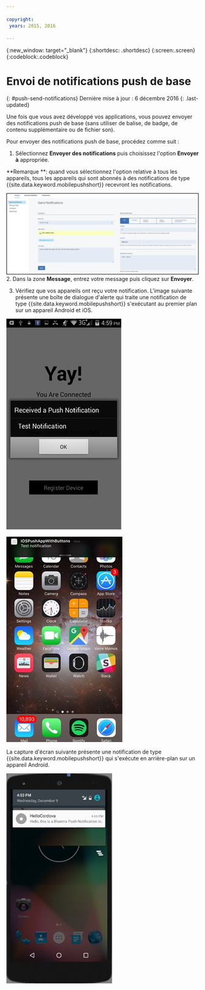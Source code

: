 ```yaml
---

copyright:
 years: 2015, 2016

---
```


{:new_window: target="_blank"}
{:shortdesc: .shortdesc}
{:screen:.screen}
{:codeblock:.codeblock}

# Envoi de notifications push de base
{: #push-send-notifications}
Dernière mise à jour : 6 décembre 2016
{: .last-updated}

Une fois que vous avez développé vos applications, vous pouvez envoyer des notifications push de base (sans utiliser de balise, de badge, de
contenu supplémentaire ou de fichier son).

Pour envoyer des notifications push de base, procédez comme suit :

1. Sélectionnez **Envoyer des notifications** puis choisissez l'option **Envoyer à** appropriée. 

**Remarque **: quand vous sélectionnez l'option relative à tous les appareils, tous les appareils qui sont abonnés à des notifications de type {{site.data.keyword.mobilepushshort}} recevront les notifications.

![Ecran Notifications](images/tag_notification.jpg)
2. Dans la zone **Message**, entrez votre message puis cliquez sur **Envoyer**.

3. Vérifiez que vos appareils ont reçu votre notification. L'image suivante présente une boîte de dialogue d'alerte qui traite une notification de type {{site.data.keyword.mobilepushshort}} s'exécutant au premier plan sur un appareil Android et iOS.

![Notification push qui s'exécute au premier plan sur un appareil Android](images/Android_Screenshot.jpg)

![Notification push qui s'exécute au premier plan sur un appareil iOS](images/iOS_Screenshot.jpg)

La capture d'écran suivante présente une notification de type {{site.data.keyword.mobilepushshort}} qui s'exécute en arrière-plan sur un appareil Android.

![Notification push qui s'exécute en arrière-plan sur un appareil Android](images/background.jpg)
